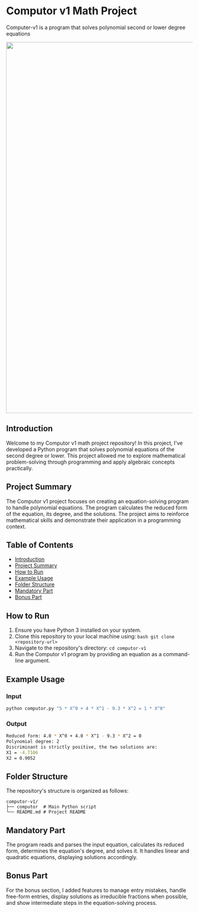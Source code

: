 # Computor v1 Math Project
Computer-v1 is a program that solves polynomial second or lower degree equations


<img src="https://wallpapercave.com/wp/wp2790127.jpg" width="1000">

## Introduction
Welcome to my Computor v1 math project repository! In this project, I've developed a Python program that solves polynomial equations of the second degree or lower. This project allowed me to explore mathematical problem-solving through programming and apply algebraic concepts practically.

## Project Summary
The Computor v1 project focuses on creating an equation-solving program to handle polynomial equations. The program calculates the reduced form of the equation, its degree, and the solutions. The project aims to reinforce mathematical skills and demonstrate their application in a programming context.

## Table of Contents
- [Introduction](#introduction)
- [Project Summary](#project-summary)
- [How to Run](#how-to-run)
- [Example Usage](#example-usage)
- [Folder Structure](#folder-structure)
- [Mandatory Part](#mandatory-part)
- [Bonus Part](#bonus-part)


## How to Run
1. Ensure you have Python 3 installed on your system.
2. Clone this repository to your local machine using:
```bash git clone <repository-url>```
3. Navigate to the repository's directory: ```cd computor-v1```
4. Run the Computor v1 program by providing an equation as a command-line argument.

## Example Usage
### Input

```bash
python computor.py "5 * X^0 + 4 * X^1 - 9.3 * X^2 = 1 * X^0"
```

### Output

```bash
Reduced form: 4.0 * X^0 + 4.0 * X^1 - 9.3 * X^2 = 0
Polynomial degree: 2
Discriminant is strictly positive, the two solutions are:
X1 = -4.7106
X2 = 0.9052
```
## Folder Structure
The repository's structure is organized as follows:

```
computor-v1/
├── computor  # Main Python script
└── README.md # Project README
```
## Mandatory Part
The program reads and parses the input equation, calculates its reduced form, determines the equation's degree, and solves it. It handles linear and quadratic equations, displaying solutions accordingly.

## Bonus Part
For the bonus section, I added features to manage entry mistakes, handle free-form entries, display solutions as irreducible fractions when possible, and show intermediate steps in the equation-solving process.
